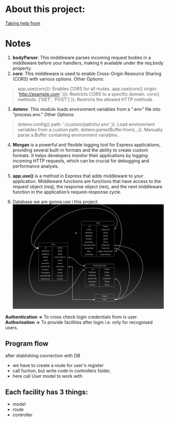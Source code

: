 # About this project:
[Taking help from](https://youtu.be/K8YELRmUb5o?si=53eeq6H7Ck9bS_p_)
# Notes

1. **bodyParser**: This middleware parses incoming request bodies in a middleware before your handlers, making it available under the req.body property.
2. **cors**: This middleware is used to enable Cross-Origin Resource Sharing (CORS) with various options.
Other Options:
 > app.use(cors()): Enables CORS for all routes.
 > app.use(cors({ origin: 'http://example.com' })): Restricts CORS to a specific domain.
 > cors({ methods: ['GET', 'POST'] }): Restricts the allowed HTTP methods
3. **dotenv**: This module loads environment variables from a ".env" file into "process.env."
Other Options:
 > dotenv.config({ path: './custom/path/to/.env' }): Load environment variables from a custom path.
 >dotenv.parse(Buffer.from(...)): Manually parse a Buffer containing environment variables.
4. **Morgan** is a powerful and flexible logging tool for Express applications, providing several built-in formats and the ability to create custom formats. It helps developers monitor their applications by logging incoming HTTP requests, which can be crucial for debugging and performance analysis.
5. **app.use()** is a method in Express that adds middleware to your application. Middleware functions are functions that have access to the request object (req), the response object (res), and the next middleware function in the application’s request-response cycle.

6. Database we are gonna use i this project. ![alt text](image.png)

**Authentication ->** To cross check login credentials from is user.
**Authorisation ->** To provide facilities after login i.e. only for recognised users.

## Program flow

after stablishing connection with DB 
- we have to create a route for user's register
- call fuction, but write code in controllers folder, 
- here call User model to work with

## Each facility has 3 things:
- model
- route
- controller
